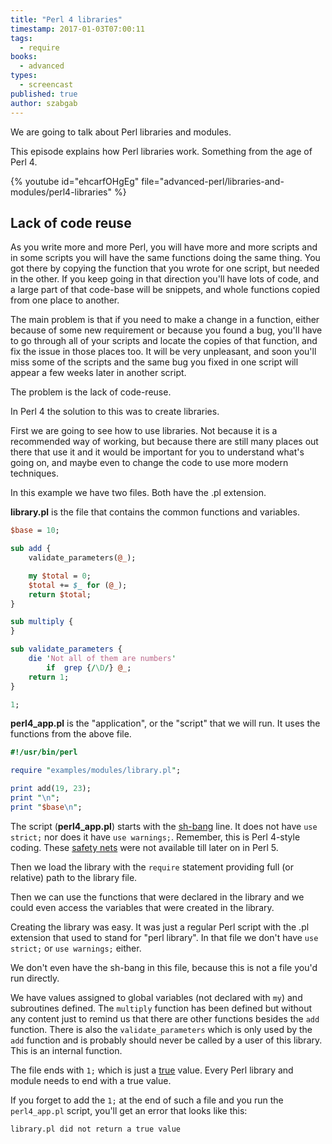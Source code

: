 ```yaml
---
title: "Perl 4 libraries"
timestamp: 2017-01-03T07:00:11
tags:
  - require
books:
  - advanced
types:
  - screencast
published: true
author: szabgab
---
```



We are going to talk about Perl libraries and modules.

This episode explains how Perl libraries work. Something from the age of Perl 4.


{% youtube id="ehcarfOHgEg" file="advanced-perl/libraries-and-modules/perl4-libraries" %}

## Lack of code reuse

As you write more and more Perl, you will have more and more scripts and in some scripts you
will have the same functions doing the same thing. You got there by copying the function that you wrote for
one script, but needed in the other. If you keep going in that direction you'll have lots of code, and a large part
of that code-base will be snippets, and whole functions copied from one place to another.

The main problem is that if you need to make a change in a function, either because of some new requirement
or because you found a bug, you'll have to go through all of your scripts and locate the copies of that function,
and fix the issue in those places too. It will be very unpleasant, and soon you'll miss some of the
scripts and the same bug you fixed in one script will appear a few weeks later in another script.

The problem is the lack of code-reuse.

In Perl 4 the solution to this was to create libraries.

First we are going to see how to use libraries. Not because it is a recommended way of working, but because
there are still many places out there that use it and it would be important for you to understand what's
going on, and maybe even to change the code to use more modern techniques.


In this example we have two files. Both have the .pl extension.

**library.pl** is the file that contains the common functions and variables.

```perl
$base = 10;

sub add {
    validate_parameters(@_);

    my $total = 0;
    $total += $_ for (@_);
    return $total;
}

sub multiply {
}

sub validate_parameters {
    die 'Not all of them are numbers'
        if  grep {/\D/} @_;
    return 1;
}

1;
```

**perl4_app.pl** is the "application", or the "script" that we will run. It uses the functions from the above file.

```perl
#!/usr/bin/perl

require "examples/modules/library.pl";

print add(19, 23);
print "\n";
print "$base\n";
```


The script (**perl4_app.pl**) starts with the [sh-bang](/hashbang) line. It does not have `use strict;` nor does it
have `use warnings;`. Remember, this is Perl 4-style coding. These [safety nets](/installing-perl-and-getting-started)
were not available till later on in Perl 5.

Then we load the library with the `require` statement providing full (or relative) path to the library file.

Then we can use the functions that were declared in the library and we could even access the variables that were created in the library.

Creating the library was easy. It was just a regular Perl script with the .pl extension that used to stand for "perl library".
In that file we don't have `use strict;` or `use warnings;` either.

We don't even have the sh-bang in this file, because this is not a file you'd run directly.

We have values assigned to global variables (not declared with `my`) and subroutines defined. The `multiply` function
has been defined but without any content just to remind us that there are other functions besides the `add` function.
There is also the `validate_parameters` which is only used by the `add` function and is probably should never be called
by a user of this library. This is an internal function.

The file ends with `1;` which is just a [true](/boolean-values-in-perl) value. Every Perl library and module needs
to end with a true value.

If you forget to add the `1;` at the end of such a file and you run the `perl4_app.pl` script, you'll get an error that
looks like this:

```
library.pl did not return a true value
```


